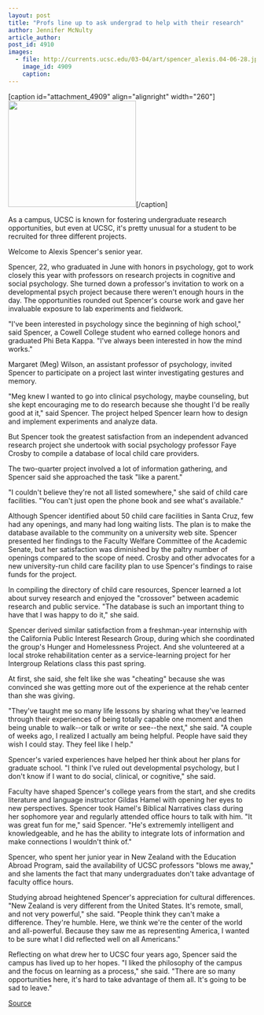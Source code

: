 ```yaml
---
layout: post
title: "Profs line up to ask undergrad to help with their research"
author: Jennifer McNulty
article_author: 
post_id: 4910
images:
  - file: http://currents.ucsc.edu/03-04/art/spencer_alexis.04-06-28.jpg
    image_id: 4909
    caption: 
---
```


[caption id="attachment_4909" align="alignright" width="260"]<a href="http://dev-ucsc-news.pantheonsite.io/wp-content/uploads/2004/06/spencer_alexis.04-06-28.jpg"><img class="size-full wp-image-4909" src="http://dev-ucsc-news.pantheonsite.io/wp-content/uploads/2004/06/spencer_alexis.04-06-28.jpg" alt="" width="260" height="216" /></a>[/caption]
<p>
  As a campus, UCSC is known for fostering undergraduate research opportunities, but even at UCSC, it's pretty unusual for a student to be recruited for three different projects.<br>
</p>
<p>
  Welcome to Alexis Spencer's senior year.
</p>
<p>
  Spencer, 22, who graduated in June with honors in psychology, got to work closely this year with professors on research projects in cognitive and social psychology. She turned down a professor's invitation to work on a developmental psych project because there weren't enough hours in the day. The opportunities rounded out Spencer's course work and gave her invaluable exposure to lab experiments and fieldwork.<br>
</p>
<p>
  "I've been interested in psychology since the beginning of high school," said Spencer, a Cowell College student who earned college honors and graduated Phi Beta Kappa. "I've always been interested in how the mind works."<br>
</p>
<p>
  Margaret (Meg) Wilson, an assistant professor of psychology, invited Spencer to participate on a project last winter investigating gestures and memory.<br>
</p>
<p>
  "Meg knew I wanted to go into clinical psychology, maybe counseling, but she kept encouraging me to do research because she thought I'd be really good at it," said Spencer. The project helped Spencer learn how to design and implement experiments and analyze data.<br>
</p>
<p>
  But Spencer took the greatest satisfaction from an independent advanced research project she undertook with social psychology professor Faye Crosby to compile a database of local child care providers.<br>
</p>
<p>
  The two-quarter project involved a lot of information gathering, and Spencer said she approached the task "like a parent."<br>
</p>
<p>
  "I couldn't believe they're not all listed somewhere," she said of child care facilities. "You can't just open the phone book and see what's available."<br>
</p>
<p>
  Although Spencer identified about 50 child care facilities in Santa Cruz, few had any openings, and many had long waiting lists. The plan is to make the database available to the community on a university web site. Spencer presented her findings to the Faculty Welfare Committee of the Academic Senate, but her satisfaction was diminished by the paltry number of openings compared to the scope of need. Crosby and other advocates for a new university-run child care facility plan to use Spencer's findings to raise funds for the project.<br>
</p>
<p>
  In compiling the directory of child care resources, Spencer learned a lot about survey research and enjoyed the "crossover" between academic research and public service. "The database is such an important thing to have that I was happy to do it," she said.<br>
</p>
<p>
  Spencer derived similar satisfaction from a freshman-year internship with the California Public Interest Research Group, during which she coordinated the group's Hunger and Homelessness Project. And she volunteered at a local stroke rehabilitation center as a service-learning project for her Intergroup Relations class this past spring.<br>
</p>
<p>
  At first, she said, she felt like she was "cheating" because she was convinced she was getting more out of the experience at the rehab center than she was giving.<br>
</p>
<p>
  "They've taught me so many life lessons by sharing what they've learned through their experiences of being totally capable one moment and then being unable to walk--or talk or write or see--the next," she said. "A couple of weeks ago, I realized I actually am being helpful. People have said they wish I could stay. They feel like I help."<br>
</p>
<p>
  Spencer's varied experiences have helped her think about her plans for graduate school. "I think I've ruled out developmental psychology, but I don't know if I want to do social, clinical, or cognitive," she said.<br>
</p>
<p>
  Faculty have shaped Spencer's college years from the start, and she credits literature and language instructor Gildas Hamel with opening her eyes to new perspectives. Spencer took Hamel's Biblical Narratives class during her sophomore year and regularly attended office hours to talk with him. "It was great fun for me," said Spencer. "He's extrememly intelligent and knowledgeable, and he has the ability to integrate lots of information and make connections I wouldn't think of."<br>
</p>
<p>
  Spencer, who spent her junior year in New Zealand with the Education Abroad Program, said the availability of UCSC professors "blows me away," and she laments the fact that many undergraduates don't take advantage of faculty office hours.<br>
</p>
<p>
  Studying abroad heightened Spencer's appreciation for cultural differences. "New Zealand is very different from the United States. It's remote, small, and not very powerful," she said. "People think they can't make a difference. They're humble. Here, we think we're the center of the world and all-powerful. Because they saw me as representing America, I wanted to be sure what I did reflected well on all Americans."<br>
</p>
<p>
  Reflecting on what drew her to UCSC four years ago, Spencer said the campus has lived up to her hopes. "I liked the philosophy of the campus and the focus on learning as a process," she said. "There are so many opportunities here, it's hard to take advantage of them all. It's going to be sad to leave."<br>
</p>
<p><a href="http://www1.ucsc.edu/currents/03-04/06-28/spencer.html" title="Permalink to spencer">Source</a></p>
